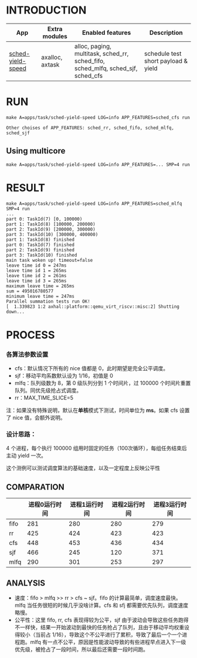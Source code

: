 # INTRODUCTION

| App | Extra modules | Enabled features | Description |
|-|-|-|-|
| [sched-yield-speed](../apps/task/sched-yield-speed/) | axalloc, axtask | alloc, paging, multitask, sched_rr, sched_fifo, sched_mlfq, sched_sjf, sched_cfs | schedule test short payload & yield|

# RUN
```shell
make A=apps/task/sched-yield-speed LOG=info APP_FEATURES=sched_cfs run

Other choises of APP_FEATURES: sched_rr, sched_fifo, sched_mlfq, sched_sjf
```

## Using multicore
```shell
make A=apps/task/sched-yield-speed LOG=info APP_FEATURES=... SMP=4 run
```

# RESULT
```
make A=apps/task/sched-yield-speed LOG=info APP_FEATURES=sched_mlfq SMP=4 run
...
part 0: TaskId(7) [0, 100000)
part 1: TaskId(8) [100000, 200000)
part 2: TaskId(9) [200000, 300000)
part 3: TaskId(10) [300000, 400000)
part 1: TaskId(8) finished
part 0: TaskId(7) finished
part 2: TaskId(9) finished
part 3: TaskId(10) finished
main task woken up! timeout=false
leave time id 0 = 247ms
leave time id 1 = 265ms
leave time id 2 = 261ms
leave time id 3 = 265ms
maximum leave time = 265ms
sum = 495016780577
minimum leave time = 247ms
Parallel summation tests run OK!
[  1.339823 1:2 axhal::platform::qemu_virt_riscv::misc:2] Shutting down...
```
# PROCESS

### 各算法参数设置

- cfs：默认情况下所有的 nice 值都是 0，此时期望是完全公平调度。
- sjf：移动平均系数默认设为 1/16，初值是 0
- mlfq：队列级数为 8，第 0 级队列分到 1 个时间片，过 100000 个时间片重置队列。同优先级抢占式调度。
- rr：MAX_TIME_SLICE=5

注：如果没有特殊说明，默认在**单核**模式下测试，时间单位为 **ms**。如果 cfs 设置了 nice 值，会额外说明。

### 设计思路：
4 个进程，每个执行 100000 组用时固定的任务（100次循环），每组任务结束后主动 yield 一次。

这个测例可以测试调度算法的基础速度，以及一定程度上反映公平性

## COMPARATION 
|      | 进程0运行时间 | 进程1运行时间 | 进程2运行时间 | 进程3运行时间 |
| ---- | ------------- | ------------- | ------------- | ------------- |
| fifo | 281           | 280           | 280           | 279           |
| rr   | 425           | 424           | 423           | 423           |
| cfs  | 448           | 453           | 436           | 434           |
| sjf  | 466           | 245           | 120           | 371           |
| mlfq | 290           | 301           | 253           | 297           |


## ANALYSIS

- 速度：fifo > mlfq >> rr > cfs ~ sjf。fifo 的计算最简单，调度速度最快。mlfq 当任务很短的时候几乎没啥计算。cfs 和 sfj 都需要优先队列，调度速度略慢。
- 公平性：这里 fifo, rr, cfs 表现得较为公平，sjf 由于波动会导致这些任务跑得不一样快，结果一开始波动到最快的任务抢占了队列，且由于移动平均权重设得较小（当前占 1/16），导致这个不公平进行了累积，导致了最后一个一个进程跑。mlfq 有一点不公平，原因是性能波动导致的有些进程早点进入下一级优先级，被抢占了一段时间，所以最后还需要一段时间跑。
